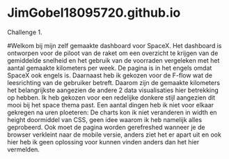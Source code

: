 # JimGobel18095720.github.io
Challenge 1.

#Welkom bij mijn zelf gemaakte dashboard voor SpaceX. Het dashboard is ontworpen voor de piloot van de raket om een overzicht te krijgen van de gemiddelde snelheid en het gebruik van de voorraden vergeleken met het aantal gemaakte kilometers per week. De pagina is in het engels omdat SpaceX ook engels is. Daarnaast heb ik gekozen voor de F-flow wat de leesrichting van de gebruiker betreft. Daarom zijn de gemaakte kilometers het belangrijkste aangezien de andere 2 data visualisaties hier betrekking op hebben. Ik heb gekozen voor een redelijke donkere stijl aangezien dit mooi bij het space thema past. Een aantal dingen heb ik niet voor elkaar gekregen na uren ploeteren: De charts kon ik niet veranderen in width en height doormiddel van CSS, geen idee waarom ik heb namelijk alles geprobeerd. Ook moet de pagina worden gerefreshed wanneer je de browser verkleint naar de mobile versie, anders ziet het er apart uit en  ook hier heb ik geen oplossing voor kunnen vinden anders dan het hier vermelden.
